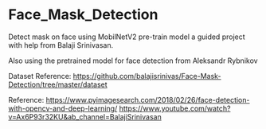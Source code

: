 # Face_Mask_Detection
Detect mask on face using MobilNetV2 pre-train model a guided project with help from Balaji Srinivasan.

Also using the pretrained model for face detection from Aleksandr Rybnikov

Dataset Reference: https://github.com/balajisrinivas/Face-Mask-Detection/tree/master/dataset

Reference:
https://www.pyimagesearch.com/2018/02/26/face-detection-with-opencv-and-deep-learning/
https://www.youtube.com/watch?v=Ax6P93r32KU&ab_channel=BalajiSrinivasan

